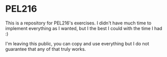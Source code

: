 PEL216
======

This is a repository for PEL216's exercises.
I didn't have much time to implement everything as I wanted, but I the best I could with the time I had :)

I'm leaving this public, you can copy and use everything but I do not guarantee that any of that truly works.
